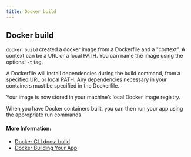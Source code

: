 ```yaml
---
title: Docker build
---
```


## Docker build

`docker build` created a docker image from a Dockerfile and a "context". A context can be a URL or a local PATH. You can name the image using the optional `-t` tag.

A Dockerfile will install dependencies during the build command, from a specified URL or local PATH. Any dependencies necessary in your containers must be specified in the Dockerfile.

Your image is now stored in your machine’s local Docker image registry.

When you have Docker containers built, you can then run your app using the appropriate run commands.

#### More Information:
- [Docker CLI docs: build](https://docs.docker.com/engine/reference/commandline/rm/)
- [Docker Building Your App](https://docs.docker.com/get-started/part2/#build-the-app)
